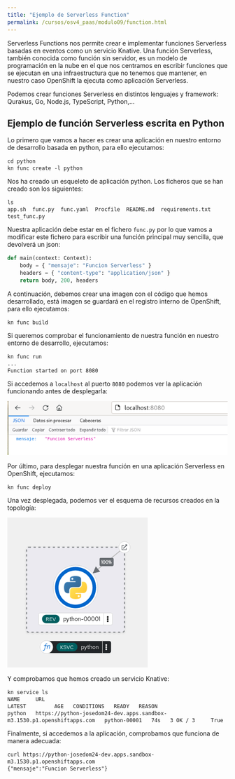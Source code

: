 ```yaml
---
title: "Ejemplo de Serverless Function"
permalink: /cursos/osv4_paas/modulo09/function.html
---
```


Serverless Functions nos permite crear e implementar funciones Serverless basadas en eventos como un servicio Knative.
Una función Serverless, también conocida como función sin servidor, es un modelo de programación en la nube en el que nos centramos en escribir funciones que se ejecutan en una infraestructura que no tenemos que mantener, en nuestro caso OpenShift la ejecuta como aplicación Serverless.

Podemos crear funciones Serverless en distintos lenguajes y framework: Qurakus, Go, Node.js, TypeScript, Python,...

## Ejemplo de función Serverless escrita en Python

Lo primero que vamos a hacer es crear una aplicación en nuestro entorno de desarrollo basada en python, para ello ejecutamos:

    cd python
    kn func create -l python

Nos ha creado un esqueleto de aplicación python. Los ficheros que se han creado son los siguientes:

    ls
    app.sh  func.py  func.yaml  Procfile  README.md  requirements.txt  test_func.py

Nuestra aplicación debe estar en el fichero `func.py` por lo que vamos a modificar este fichero para escribir una función principal muy sencilla, que devolverá un json:

```python
def main(context: Context):
    body = { "mensaje": "Funcion Serverless" }
    headers = { "content-type": "application/json" }
    return body, 200, headers
```

A continuación, debemos crear una imagen con el código que hemos desarrollado, está imagen se guardará en el registro interno de OpenShift, para ello ejecutamos:

    kn func build

Si queremos comprobar el funcionamiento de nuestra función en nuestro entorno de desarrollo, ejecutamos:

    kn func run
    ...
    Function started on port 8080

Si accedemos a `localhost` al puerto `8080` podemos ver la aplicación funcionando antes de desplegarla:

![kn](img/kn12.png)

Por último, para desplegar nuestra función en una aplicación Serverless en OpenShift, ejecutamos:

    kn func deploy

Una vez desplegada, podemos ver el esquema de recursos creados en la topología:

![kn](img/kn13.png)

Y comprobamos que hemos creado un servicio Knative:

    kn service ls
    NAME     URL                                                                      LATEST         AGE   CONDITIONS   READY   REASON
    python   https://python-josedom24-dev.apps.sandbox-m3.1530.p1.openshiftapps.com   python-00001   74s   3 OK / 3     True    

Finalmente, si accedemos a la aplicación, comprobamos que funciona de manera adecuada:

    curl https://python-josedom24-dev.apps.sandbox-m3.1530.p1.openshiftapps.com
    {"mensaje":"Funcion Serverless"}

